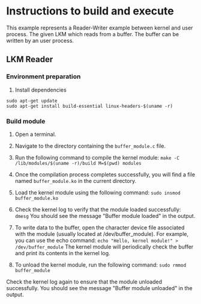 # Instructions to build and execute
This example represents a Reader-Writer example between kernel and user process. The given LKM which reads from a buffer. The buffer can be written by an user process.
## LKM Reader
### Environment preparation
1. Install dependencies
```
sudo apt-get update
sudo apt-get install build-essential linux-headers-$(uname -r)
```
### Build module
1. Open a terminal.
2. Navigate to the directory containing the `buffer_module.c` file.
3. Run the following command to compile the kernel module:
`make -C /lib/modules/$(uname -r)/build M=$(pwd) modules`
4. Once the compilation process completes successfully, you will find a file named `buffer_module.ko` in the current directory.
5. Load the kernel module using the following command:
`sudo insmod buffer_module.ko`
6. Check the kernel log to verify that the module loaded successfully:
`dmesg`
You should see the message "Buffer module loaded" in the output.

7. To write data to the buffer, open the character device file associated with the module (usually located at /dev/buffer_module). For example, you can use the echo command:
`echo "Hello, kernel module!" > /dev/buffer_module`
The kernel module will periodically check the buffer and print its contents in the kernel log.
8. To unload the kernel module, run the following command:
`sudo rmmod buffer_module`

Check the kernel log again to ensure that the module unloaded successfully. You should see the message "Buffer module unloaded" in the output.

